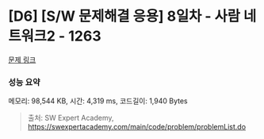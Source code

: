 # [D6] [S/W 문제해결 응용] 8일차 - 사람 네트워크2 - 1263 

[문제 링크](https://swexpertacademy.com/main/code/problem/problemDetail.do?contestProbId=AV18P2B6Iu8CFAZN) 

### 성능 요약

메모리: 98,544 KB, 시간: 4,319 ms, 코드길이: 1,940 Bytes



> 출처: SW Expert Academy, https://swexpertacademy.com/main/code/problem/problemList.do